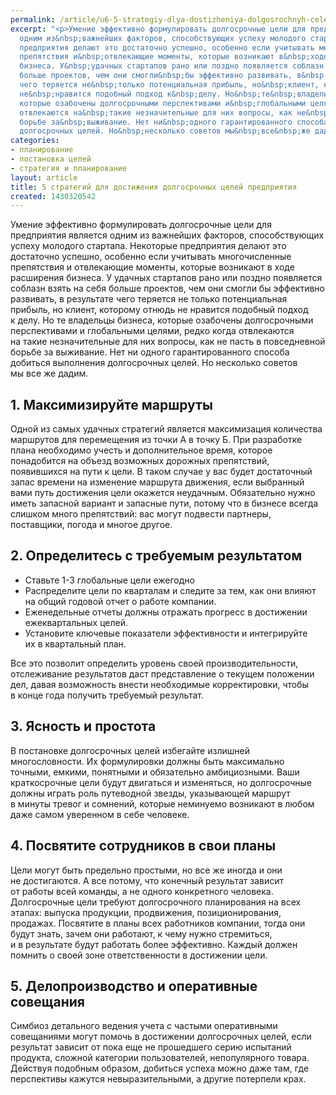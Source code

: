 ```yaml
---
permalink: /article/u6-5-strategiy-dlya-dostizheniya-dolgosrochnyh-celey-predpriyatiya
excerpt: "<p>Умение эффективно формулировать долгосрочные цели для предприятия является
  одним из&nbsp;важнейших факторов, способствующих успеху молодого стартапа. Некоторые
  предприятия делают это достаточно успешно, особенно если учитывать многочисленные
  препятствия и&nbsp;отвлекающие моменты, которые возникают в&nbsp;ходе расширения
  бизнеса. У&nbsp;удачных стартапов рано или поздно появляется соблазн взять на&nbsp;себя
  больше проектов, чем они смогли&nbsp;бы эффективно развивать, в&nbsp;результате
  чего теряется не&nbsp;только потенциальная прибыль, но&nbsp;клиент, которому отнюдь
  не&nbsp;нравится подобный подход к&nbsp;делу. Но&nbsp;те&nbsp;владельцы бизнеса,
  которые озабочены долгосрочными перспективами и&nbsp;глобальными целями, редко когда
  отвлекаются на&nbsp;такие незначительные для них вопросы, как не&nbsp;пасть в&nbsp;повседневной
  борьбе за&nbsp;выживание. Нет ни&nbsp;одного гарантированного способа добиться выполнения
  долгосрочных целей. Но&nbsp;несколько советов мы&nbsp;все&nbsp;же дадим.</p>"
categories:
- планирование
- постановка целей
- стратегия и планирование
layout: article
title: 5 стратегий для достижения долгосрочных целей предприятия
created: 1430320542
---
```

<p>Умение эффективно формулировать долгосрочные цели для предприятия является одним из&nbsp;важнейших факторов, способствующих успеху молодого стартапа. Некоторые предприятия делают это достаточно успешно, особенно если учитывать многочисленные препятствия и&nbsp;отвлекающие моменты, которые возникают в&nbsp;ходе расширения бизнеса. У&nbsp;удачных стартапов рано или поздно появляется соблазн взять на&nbsp;себя больше проектов, чем они смогли&nbsp;бы эффективно развивать, в&nbsp;результате чего теряется не&nbsp;только потенциальная прибыль, но&nbsp;клиент, которому отнюдь не&nbsp;нравится подобный подход к&nbsp;делу. Но&nbsp;те&nbsp;владельцы бизнеса, которые озабочены долгосрочными перспективами и&nbsp;глобальными целями, редко когда отвлекаются на&nbsp;такие незначительные для них вопросы, как не&nbsp;пасть в&nbsp;повседневной борьбе за&nbsp;выживание. Нет ни&nbsp;одного гарантированного способа добиться выполнения долгосрочных целей. Но&nbsp;несколько советов мы&nbsp;все&nbsp;же дадим.</p>
<h2>1. Максимизируйте маршруты</h2>
<p>Одной из&nbsp;самых удачных стратегий является максимизация количества маршрутов для перемещения из&nbsp;точки&nbsp;А в&nbsp;точку Б.&nbsp;При разработке плана необходимо учесть и&nbsp;дополнительное время, которое понадобится на&nbsp;объезд возможных дорожных препятствий, появившихся на&nbsp;пути к&nbsp;цели. В&nbsp;таком случае у&nbsp;вас будет достаточный запас времени на&nbsp;изменение маршрута движения, если выбранный вами путь достижения цели окажется неудачным. Обязательно нужно иметь запасной вариант и&nbsp;запасные пути, потому что в&nbsp;бизнесе всегда слишком много препятствий: вас могут подвести партнеры, поставщики, погода и&nbsp;многое другое.</p>
<h2>2. Определитесь с&nbsp;требуемым результатом</h2>
<p>
	<ul>
		<li><span>Ставьте </span><nobr>1-3</nobr><span> глобальные цели ежегодно</span></li>
		<li><span>Распределите цели по</span>&nbsp;<span>кварталам и</span>&nbsp;<span>следите за</span>&nbsp;<span>тем, как они влияют на</span>&nbsp;<span>общий годовой отчет о</span>&nbsp;<span>работе компании.</span></li>
		<li><span>Еженедельные отчеты должны отражать прогресс в</span>&nbsp;<span>достижении ежеквартальных целей.</span></li>
		<li><span>Установите ключевые показатели эффективности и</span>&nbsp;<span>интегрируйте их</span>&nbsp;<span>в</span>&nbsp;<span>квартальный план.</span></li>
	</ul>
</p>
<p>Все это позволит определить уровень своей производительности, отслеживание результатов даст представление о&nbsp;текущем положении дел, давая возможность внести необходимые корректировки, чтобы в&nbsp;конце года получить требуемый результат.</p>
<h2>3. Ясность и&nbsp;простота</h2>
<p>В&nbsp;постановке долгосрочных целей избегайте излишней многословности. Их&nbsp;формулировки должны быть максимально точными, емкими, понятными и&nbsp;обязательно амбициозными. Ваши краткосрочные цели будут двигаться и&nbsp;изменяться, но&nbsp;долгосрочные должны играть роль путеводной звезды, указывающей маршрут в&nbsp;минуты тревог и&nbsp;сомнений, которые неминуемо возникают в&nbsp;любом даже самом уверенном в&nbsp;себе человеке. </p>
<h2>4. Посвятите сотрудников в&nbsp;свои планы</h2>
<p>Цели могут быть предельно простыми, но&nbsp;все&nbsp;же иногда и&nbsp;они не&nbsp;достигаются. А&nbsp;все потому, что конечный результат зависит от&nbsp;работы всей команды, а&nbsp;не&nbsp;одного конкретного человека. Долгосрочные цели требуют долгосрочного планирования на&nbsp;всех этапах: выпуска продукции, продвижения, позиционирования, продажах. Посвятите в&nbsp;планы всех работников компании, тогда они будут знать, зачем они работают, к&nbsp;чему нужно стремиться, и&nbsp;в&nbsp;результате будут работать более эффективно. Каждый должен помнить о&nbsp;своей зоне ответственности в&nbsp;достижении цели.</p>
<h2>5. Делопроизводство и&nbsp;оперативные совещания</h2>
<p>Симбиоз детального ведения учета с&nbsp;частыми оперативными совещаниями могут помочь в&nbsp;достижении долгосрочных целей, если результат зависит от&nbsp;пока еще не&nbsp;прошедшего серию испытаний продукта, сложной категории пользователей, непопулярного товара. Действуя подобным образом, добиться успеха можно даже там, где перспективы кажутся невыразительными, а&nbsp;другие потерпели крах. </p>
<p> </p>
